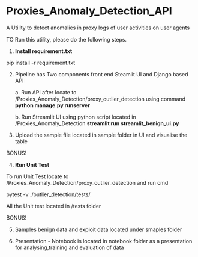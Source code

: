 # <b>Proxies_Anomaly_Detection_API</b>
A Utility to detect anomalies in proxy logs of user activities on user agents

TO Run this utility, please do the following steps.


1. <b>Install requirement.txt</b>

pip install -r requirement.txt

2. Pipeline has Two components front end Steamlit UI and Django based API

    a. Run API after locate to /Proxies_Anomaly_Detection/proxy_outlier_detection using command
        <b>python manage.py runserver</b>
        
    b. Run Streamlit UI using python script located in /Proxies_Anomaly_Detection
        <b>streamlit run streamlit_benign_ui.py</b>

3. Upload the sample file located in sample folder in UI and visualise the table

BONUS!

4. <b>Run Unit Test</b>

To run Unit Test locate to /Proxies_Anomaly_Detection/proxy_outlier_detection and run cmd

pytest -v ./outlier_detection/tests/

All the Unit test located in /tests folder 

BONUS!

5. Samples benign data and exploit data located under smaples folder

6. Presentation - Notebook is located in notebook folder as a presentation for analysing,training and evaluation of data
